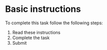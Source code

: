 # Basic instructions

To complete this task follow the following steps:

1. Read these instructions
2. Complete the task
3. Submit
